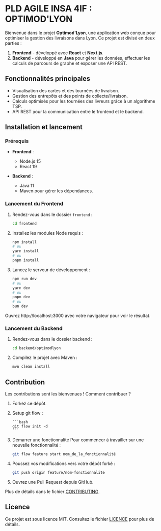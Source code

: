 # PLD AGILE INSA 4IF : OPTIMOD'LYON

Bienvenue dans le projet **Optimod'Lyon**, une application web conçue pour
optimiser la gestion des livraisons dans Lyon. Ce projet est divisé en deux
parties :

1. **Frontend** - développé avec **React** et **Next.js**.
2. **Backend** - développé en **Java** pour gérer les données, effectuer les
   calculs de parcours de graphe et exposer une API REST.

## **Fonctionnalités principales**

-   Visualisation des cartes et des tournées de livraison.
-   Gestion des entrepôts et des points de collecte/livraison.
-   Calculs optimisés pour les tournées des livreurs grâce à un algorithme TSP.
-   API REST pour la communication entre le frontend et le backend.

## **Installation et lancement**

### **Prérequis**

-   **Frontend** :

    -   Node.js 15
    -   React 19

-   **Backend** :
    -   Java 11
    -   Maven pour gérer les dépendances.

### **Lancement du Frontend**

1. Rendez-vous dans le dossier `frontend` :

    ```bash
    cd frontend
    ```

2. Installez les modules Node requis :

    ```bash
    npm install
    # ou
    yarn install
    # ou
    pnpm install
    ```

3. Lancez le serveur de développement :
    ```bash
    npm run dev
    # ou
    yarn dev
    # ou
    pnpm dev
    # ou
    bun dev
    ```

Ouvrez http://localhost:3000 avec votre navigateur pour voir le résultat.

### **Lancement du Backend**

1. Rendez-vous dans le dossier backend :

    ```bash
    cd backend/optimodlyon
    ```

2. Compilez le projet avec Maven :

    ```bash
    mvn clean install
    ```

## **Contribution**

Les contributions sont les bienvenues ! Comment contribuer ?

1.  Forkez ce dépôt.
2.  Setup git flow :

        ```bash
        git flow init -d
        ```

3.  Démarrer une fonctionnalité Pour commencer à travailler sur une nouvelle
    fonctionnalité :

    ```bash
    git flow feature start nom_de_la_fonctionnalité
    ```

4.  Poussez vos modifications vers votre dépôt forké :

    ```bash
    git push origin feature/nom-fonctionnalite
    ```

5.  Ouvrez une Pull Request depuis GitHub.

Plus de détails dans le fichier [CONTRIBUTING](CONTRIBUTING.md).

## **Licence**

Ce projet est sous licence MIT. Consultez le fichier [LICENCE](LICENSE) pour
plus de détails.
